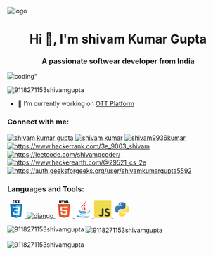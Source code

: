 ![logo](https://cdn.pixabay.com/photo/2018/05/08/08/44/artificial-intelligence-3382507_960_720.jpg)

<h1 align="center">Hi 👋, I'm shivam Kumar Gupta</h1>
<h3 align="center">A passionate softwear developer from India</h3>
<img aling="right" alt=coding" width="400" src="https://www.lambdatest.com/resources/images/news24.gif">

<p align="left"> <img src="https://komarev.com/ghpvc/?username=9118271153shivamgupta&label=Profile%20views&color=0e75b6&style=flat" alt="9118271153shivamgupta" /> </p>


- 🔭 I’m currently working on [OTT Platform](ongoing)

<h3 align="left">Connect with me:</h3>
<p align="left">
<a href="https://linkedin.com/in/shivam kumar gupta" target="blank"><img align="center" src="https://raw.githubusercontent.com/rahuldkjain/github-profile-readme-generator/master/src/images/icons/Social/linked-in-alt.svg" alt="shivam kumar gupta" height="30" width="40" /></a>
<a href="https://fb.com/shivam kumar" target="blank"><img align="center" src="https://raw.githubusercontent.com/rahuldkjain/github-profile-readme-generator/master/src/images/icons/Social/facebook.svg" alt="shivam kumar" height="30" width="40" /></a>
<a href="https://instagram.com/shivam9936kumar" target="blank"><img align="center" src="https://raw.githubusercontent.com/rahuldkjain/github-profile-readme-generator/master/src/images/icons/Social/instagram.svg" alt="shivam9936kumar" height="30" width="40" /></a>
<a href="https://www.hackerrank.com/https://www.hackerrank.com/3e_9003_shivam" target="blank"><img align="center" src="https://raw.githubusercontent.com/rahuldkjain/github-profile-readme-generator/master/src/images/icons/Social/hackerrank.svg" alt="https://www.hackerrank.com/3e_9003_shivam" height="30" width="40" /></a>
<a href="https://www.leetcode.com/https://leetcode.com/shivamgcoder/" target="blank"><img align="center" src="https://raw.githubusercontent.com/rahuldkjain/github-profile-readme-generator/master/src/images/icons/Social/leet-code.svg" alt="https://leetcode.com/shivamgcoder/" height="30" width="40" /></a>
<a href="https://www.hackerearth.com/https://www.hackerearth.com/@29521_cs_2e" target="blank"><img align="center" src="https://raw.githubusercontent.com/rahuldkjain/github-profile-readme-generator/master/src/images/icons/Social/hackerearth.svg" alt="https://www.hackerearth.com/@29521_cs_2e" height="30" width="40" /></a>
<a href="https://auth.geeksforgeeks.org/user/https://auth.geeksforgeeks.org/user/shivamkumargupta5592" target="blank"><img align="center" src="https://raw.githubusercontent.com/rahuldkjain/github-profile-readme-generator/master/src/images/icons/Social/geeks-for-geeks.svg" alt="https://auth.geeksforgeeks.org/user/shivamkumargupta5592" height="30" width="40" /></a>
</p>

<h3 align="left">Languages and Tools:</h3>
<p align="left"> <a href="https://www.w3schools.com/css/" target="_blank" rel="noreferrer"> <img src="https://raw.githubusercontent.com/devicons/devicon/master/icons/css3/css3-original-wordmark.svg" alt="css3" width="40" height="40"/> </a> <a href="https://www.djangoproject.com/" target="_blank" rel="noreferrer"> <img src="https://cdn.worldvectorlogo.com/logos/django.svg" alt="django" width="40" height="40"/> </a> <a href="https://www.w3.org/html/" target="_blank" rel="noreferrer"> <img src="https://raw.githubusercontent.com/devicons/devicon/master/icons/html5/html5-original-wordmark.svg" alt="html5" width="40" height="40"/> </a> <a href="https://www.java.com" target="_blank" rel="noreferrer"> <img src="https://raw.githubusercontent.com/devicons/devicon/master/icons/java/java-original.svg" alt="java" width="40" height="40"/> </a> <a href="https://developer.mozilla.org/en-US/docs/Web/JavaScript" target="_blank" rel="noreferrer"> <img src="https://raw.githubusercontent.com/devicons/devicon/master/icons/javascript/javascript-original.svg" alt="javascript" width="40" height="40"/> </a> <a href="https://www.python.org" target="_blank" rel="noreferrer"> <img src="https://raw.githubusercontent.com/devicons/devicon/master/icons/python/python-original.svg" alt="python" width="40" height="40"/> </a> </p>

<p><img align="left" src="https://github-readme-stats.vercel.app/api/top-langs?username=9118271153shivamgupta&show_icons=true&locale=en&layout=compact" alt="9118271153shivamgupta" /></p>

<p>&nbsp;<img align="center" src="https://github-readme-stats.vercel.app/api?username=9118271153shivamgupta&show_icons=true&locale=en" alt="9118271153shivamgupta" /></p>

<p><img align="center" src="https://github-readme-streak-stats.herokuapp.com/?user=9118271153shivamgupta&" alt="9118271153shivamgupta" /></p>
